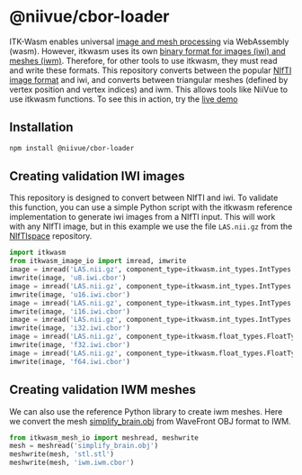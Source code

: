 # @niivue/cbor-loader

ITK-Wasm enables universal [image and mesh processing](https://wasm.itk.org/en/latest/introduction/packages.html) via WebAssembly (wasm). However, itkwasm uses its own [binary format for images (iwi) and meshes (iwm)](https://wasm.itk.org/en/latest/introduction/file_formats/index.html). Therefore, for other tools to use itkwasm, they must read and write these formats. This repository converts between the popular [NIfTI image format](https://brainder.org/2012/09/23/the-nifti-file-format/) and iwi, and converts between triangular meshes (defined by vertex position and vertex indices) and iwm. This allows tools like NiiVue to use itkwasm functions. To see this in action, try the [live demo](https://niivue.github.io/niivue-itk-wasm/)

## Installation

```bash
npm install @niivue/cbor-loader
```

## Creating validation IWI images

This repository is designed to convert between NIfTI and iwi. To validate this function, you can use a simple Python script with the itkwasm reference implementation to generate iwi images from a NIfTI input. This will work with any NIfTI image, but in this example we use the file `LAS.nii.gz` from the [NIfTIspace](https://github.com/rordenlab/NIfTIspace) repository.

```python
import itkwasm
from itkwasm_image_io import imread, imwrite
image = imread('LAS.nii.gz', component_type=itkwasm.int_types.IntTypes.UInt8)
imwrite(image, 'u8.iwi.cbor')
image = imread('LAS.nii.gz', component_type=itkwasm.int_types.IntTypes.UInt16)
imwrite(image, 'u16.iwi.cbor')
image = imread('LAS.nii.gz', component_type=itkwasm.int_types.IntTypes.Int16)
imwrite(image, 'i16.iwi.cbor')
image = imread('LAS.nii.gz', component_type=itkwasm.int_types.IntTypes.Int32)
imwrite(image, 'i32.iwi.cbor')
image = imread('LAS.nii.gz', component_type=itkwasm.float_types.FloatTypes.Float32)
imwrite(image, 'f32.iwi.cbor')
image = imread('LAS.nii.gz', component_type=itkwasm.float_types.FloatTypes.Float64)
imwrite(image, 'f64.iwi.cbor')
```

## Creating validation IWM meshes

We can also use the reference Python library to create iwm meshes. Here we convert the mesh [simplify_brain.obj](https://github.com/niivue/niivue/tree/main/tests/images) from WaveFront OBJ format to IWM.

```python
from itkwasm_mesh_io import meshread, meshwrite
mesh = meshread('simplify_brain.obj')
meshwrite(mesh, 'stl.stl')
meshwrite(mesh, 'iwm.iwm.cbor')
```
